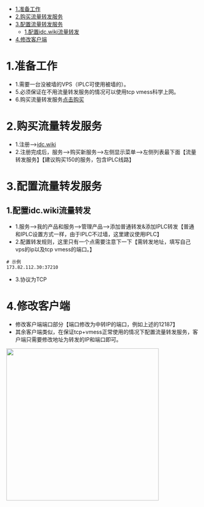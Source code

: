 - [1.准备工作](#1准备工作)
- [2.购买流量转发服务](#2购买流量转发服务)
- [3.配置流量转发服务](#3配置流量转发服务)
  * [1.配置idc.wiki流量转发](#1配置idcwiki流量转发)
- [4.修改客户端](#4修改客户端)

# 1.准备工作
- 1.需要一台没被墙的VPS（IPLC可使用被墙的）。
- 5.必须保证在不用流量转发服务的情况可以使用tcp vmess科学上网。
- 6.购买流量转发服务[点击购买](https://idc.wiki)

# 2.购买流量转发服务
- 1.注册-->[idc.wiki](https://idc.wiki)
- 2.注册完成后，服务-->购买新服务-->左侧显示菜单-->左侧列表最下面【流量转发服务】【建议购买150的服务，包含IPLC线路】

# 3.配置流量转发服务
## 1.配置idc.wiki流量转发
- 1.服务-->我的产品和服务-->管理产品-->添加普通转发&添加IPLC转发【普通和IPLC设置方式一样，由于IPLC不过墙，这里建议使用IPLC】
- 2.配置转发规则，这里只有一个点需要注意下一下【需转发地址，填写自己vps的ip以及tcp vmess的端口。】
```
# 示例
173.82.112.30:37210
```
- 3.协议为TCP

# 4.修改客户端
- 修改客户端端口部分【端口修改为中转IP的端口，例如上述的12187】
- 其余客户端类似，在保证tcp+vmess正常使用的情况下配置流量转发服务，客户端只需要修改地址为转发的IP和端口即可。
<img src="https://raw.githubusercontent.com/mack-a/v2ray-agent/master_backup/fodder/Quantumult_Setting_vmess.png" width=400>

